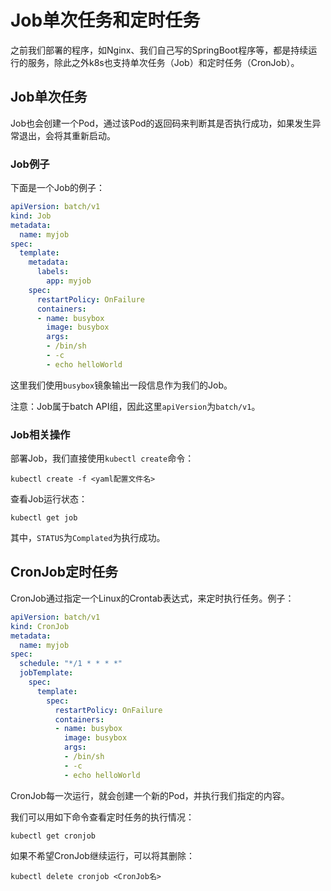 # Job单次任务和定时任务

之前我们部署的程序，如Nginx、我们自己写的SpringBoot程序等，都是持续运行的服务，除此之外k8s也支持单次任务（Job）和定时任务（CronJob）。

## Job单次任务

Job也会创建一个Pod，通过该Pod的返回码来判断其是否执行成功，如果发生异常退出，会将其重新启动。

### Job例子

下面是一个Job的例子：

```yaml
apiVersion: batch/v1
kind: Job
metadata:
  name: myjob
spec:
  template:
    metadata:
      labels:
        app: myjob
    spec:
      restartPolicy: OnFailure
      containers:
      - name: busybox
        image: busybox
        args:
        - /bin/sh
        - -c
        - echo helloWorld
```

这里我们使用`busybox`镜象输出一段信息作为我们的Job。

注意：Job属于batch API组，因此这里`apiVersion`为`batch/v1`。

### Job相关操作

部署Job，我们直接使用`kubectl create`命令：

```
kubectl create -f <yaml配置文件名>
```

查看Job运行状态：

```
kubectl get job
```

其中，`STATUS`为`Complated`为执行成功。

## CronJob定时任务

CronJob通过指定一个Linux的Crontab表达式，来定时执行任务。例子：

```yaml
apiVersion: batch/v1
kind: CronJob
metadata:
  name: myjob
spec:
  schedule: "*/1 * * * *"
  jobTemplate:
    spec:
      template:
        spec:
          restartPolicy: OnFailure
          containers:
          - name: busybox
            image: busybox
            args:
            - /bin/sh
            - -c
            - echo helloWorld
```

CronJob每一次运行，就会创建一个新的Pod，并执行我们指定的内容。

我们可以用如下命令查看定时任务的执行情况：

```
kubectl get cronjob
```

如果不希望CronJob继续运行，可以将其删除：

```
kubectl delete cronjob <CronJob名>
```
